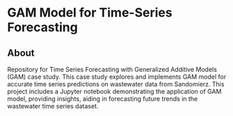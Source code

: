 # GAM Model for Time-Series Forecasting
## About
Repository for Time Series Forecasting with Generalized Additive Models (GAM) case study. This case study explores and implements GAM model for accurate time series predictions on wastewater data from Sandomierz. 
This project includes a Jupyter notebook demonstrating the application of GAM model, providing insights, aiding in forecasting future trends in the wastewater time series dataset.
